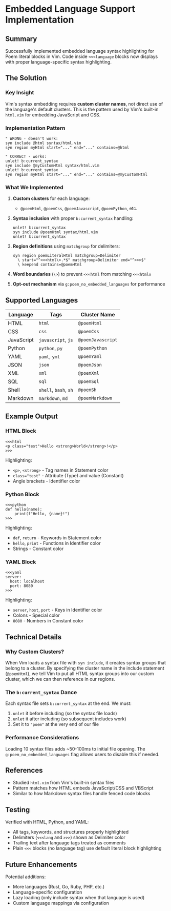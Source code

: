 # Embedded Language Support Implementation

## Summary

Successfully implemented embedded language syntax highlighting for Poem literal blocks in Vim. Code inside `<<<language` blocks now displays with proper language-specific syntax highlighting.

## The Solution

### Key Insight

Vim's syntax embedding requires **custom cluster names**, not direct use of the language's default clusters. This is the pattern used by Vim's built-in `html.vim` for embedding JavaScript and CSS.

### Implementation Pattern

```vim
" WRONG - doesn't work:
syn include @html syntax/html.vim
syn region myHtml start="..." end="..." contains=@html

" CORRECT - works:
unlet! b:current_syntax
syn include @myCustomHtml syntax/html.vim  
unlet! b:current_syntax
syn region myHtml start="..." end="..." contains=@myCustomHtml
```

### What We Implemented

1. **Custom clusters** for each language:
   - `@poemHtml`, `@poemCss`, `@poemJavascript`, `@poemPython`, etc.

2. **Syntax inclusion** with proper `b:current_syntax` handling:
   ```vim
   unlet! b:current_syntax
   syn include @poemHtml syntax/html.vim
   unlet! b:current_syntax
   ```

3. **Region definitions** using `matchgroup` for delimiters:
   ```vim
   syn region poemLiteralHtml matchgroup=Delimiter 
     \ start="^<<<html\>.*$" matchgroup=Delimiter end="^>>>$" 
     \ keepend contains=@poemHtml
   ```

4. **Word boundaries** (`\>`) to prevent `<<<html` from matching `<<<htmlx`

5. **Opt-out mechanism** via `g:poem_no_embedded_languages` for performance

## Supported Languages

| Language | Tags | Cluster Name |
|----------|------|--------------|
| HTML | `html` | `@poemHtml` |
| CSS | `css` | `@poemCss` |
| JavaScript | `javascript`, `js` | `@poemJavascript` |
| Python | `python`, `py` | `@poemPython` |
| YAML | `yaml`, `yml` | `@poemYaml` |
| JSON | `json` | `@poemJson` |
| XML | `xml` | `@poemXml` |
| SQL | `sql` | `@poemSql` |
| Shell | `shell`, `bash`, `sh` | `@poemSh` |
| Markdown | `markdown`, `md` | `@poemMarkdown` |

## Example Output

### HTML Block
```poem
<<<html
<p class="test">Hello <strong>World</strong>!</p>
>>>
```

Highlighting:
- `<p>`, `<strong>` - Tag names in Statement color
- `class="test"` - Attribute (Type) and value (Constant)
- Angle brackets - Identifier color

### Python Block
```poem
<<<python
def hello(name):
    print(f"Hello, {name}!")
>>>
```

Highlighting:
- `def`, `return` - Keywords in Statement color
- `hello`, `print` - Functions in Identifier color
- Strings - Constant color

### YAML Block
```poem
<<<yaml
server:
  host: localhost
  port: 8080
>>>
```

Highlighting:
- `server`, `host`, `port` - Keys in Identifier color
- Colons - Special color
- `8080` - Numbers in Constant color

## Technical Details

### Why Custom Clusters?

When Vim loads a syntax file with `syn include`, it creates syntax groups that belong to a cluster. By specifying the cluster name in the include statement (`@poemHtml`), we tell Vim to put all HTML syntax groups into our custom cluster, which we can then reference in our regions.

### The `b:current_syntax` Dance

Each syntax file sets `b:current_syntax` at the end. We must:
1. `unlet` it before including (so the syntax file loads)
2. `unlet` it after including (so subsequent includes work)
3. Set it to `"poem"` at the very end of our file

### Performance Considerations

Loading 10 syntax files adds ~50-100ms to initial file opening. The `g:poem_no_embedded_languages` flag allows users to disable this if needed.

## References

- Studied `html.vim` from Vim's built-in syntax files
- Pattern matches how HTML embeds JavaScript/CSS and VBScript
- Similar to how Markdown syntax files handle fenced code blocks

## Testing

Verified with HTML, Python, and YAML:
- All tags, keywords, and structures properly highlighted
- Delimiters (`<<<lang` and `>>>`) shown as Delimiter color
- Trailing text after language tags treated as comments
- Plain `<<<` blocks (no language tag) use default literal block highlighting

## Future Enhancements

Potential additions:
- More languages (Rust, Go, Ruby, PHP, etc.)
- Language-specific configuration
- Lazy loading (only include syntax when that language is used)
- Custom language mappings via configuration

